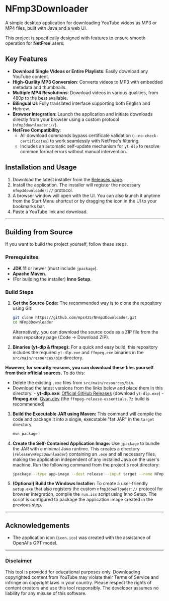 # NFmp3Downloader

A simple desktop application for downloading YouTube videos as MP3 or MP4 files, built with Java and a web UI.

This project is specifically designed with features to ensure smooth operation for **NetFree** users.

## Key Features

- **Download Single Videos or Entire Playlists**: Easily download any YouTube content.
- **High-Quality MP3 Conversion**: Converts videos to MP3 with embedded metadata and thumbnails.
- **Multiple MP4 Resolutions**: Download videos in various qualities, from 480p to the best available.
- **Bilingual UI**: Fully translated interface supporting both English and Hebrew.
- **Browser Integration**: Launch the application and initiate downloads directly from your browser using a custom protocol (`nfmp3downloader://`).
- **NetFree Compatibility**: 
    - All download commands bypass certificate validation (`--no-check-certificates`) to work seamlessly with NetFree's filtering.
    - Includes an automatic self-update mechanism for `yt-dlp` to resolve common format errors without manual intervention.

## Installation and Usage

1.  Download the latest installer from the [Releases page](https://github.com/mps435/NFmp3Downloader/releases).
2.  Install the application. The installer will register the necessary `nfmp3downloader://` protocol.
3.  A browser window will open with the UI. You can also launch it anytime from the Start Menu shortcut or by dragging the icon in the UI to your bookmarks bar.
4.  Paste a YouTube link and download.

---

## Building from Source

If you want to build the project yourself, follow these steps.

### Prerequisites

- **JDK 11** or newer (must include `jpackage`).
- **Apache Maven**.
- (For building the installer) **Inno Setup**.

### Build Steps

1.  **Get the Source Code:**
    The recommended way is to clone the repository using Git:
    ```bash
    git clone https://github.com/mps435/NFmp3Downloader.git
    cd NFmp3Downloader
    ```
    Alternatively, you can download the source code as a ZIP file from the main repository page (Code -> Download ZIP).

2.  **Binaries (yt-dlp & ffmpeg):**
    For a quick and easy build, this repository includes the required `yt-dlp.exe` and `ffmpeg.exe` binaries in the `src/main/resources/bin` directory.

   **However, for security reasons, you can download these files yourself from their official sources.** To do this:
- Delete the existing `.exe` files from `src/main/resources/bin`.
- Download the latest versions from the links below and place them in this directory.
        - **yt-dlp.exe**: [Official GitHub Releases](https://github.com/yt-dlp/yt-dlp/releases/latest) (download `yt-dlp.exe`)
        - **ffmpeg.exe**: [Gyan.dev](https://www.gyan.dev/ffmpeg/builds/) (the `ffmpeg-release-essentials.7z` build is recommended)

3.  **Build the Executable JAR using Maven:**
    This command will compile the code and package it into a single, executable "fat JAR" in the `target` directory.
    ```bash
    mvn package
    ```

4.  **Create the Self-Contained Application Image:**
    Use `jpackage` to bundle the JAR with a minimal Java runtime. This creates a directory (`release\NFmp3Downloader`) containing an `.exe` and all necessary files, making the application independent of any installed Java on the user's machine. Run the following command from the project's root directory:
    ```bash
    jpackage --type app-image --dest release --input target --name NFmp3Downloader --main-class com.mps.App --main-jar NFmp3Downloader-1.0-SNAPSHOT.jar --java-options "-Dfile.encoding=UTF-8" --icon src/main/resources/icon.ico --app-version 1.0.0 --vendor "mps" --copyright "Copyright (c) 2025 mps"
    ```

5.  **(Optional) Build the Windows Installer:**
    To create a user-friendly `setup.exe` that also registers the custom `nfmp3downloader://` protocol for browser integration, compile the `run.iss` script using Inno Setup. The script is configured to package the application image created in the previous step.

---

## Acknowledgements

- The application icon (`icon.ico`) was created with the assistance of OpenAI's GPT model.

---

### **Disclaimer**
This tool is provided for educational purposes only. Downloading copyrighted content from YouTube may violate their Terms of Service and infringe on copyright laws in your country. Please respect the rights of content creators and use this tool responsibly. The developer assumes no liability for any misuse of this software.